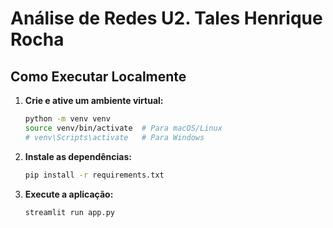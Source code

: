 # Análise de Redes U2. Tales Henrique Rocha 

## Como Executar Localmente

1.  **Crie e ative um ambiente virtual:**
    ```bash
    python -m venv venv
    source venv/bin/activate  # Para macOS/Linux
    # venv\Scripts\activate   # Para Windows
    ```
2.  **Instale as dependências:**
    ```bash
    pip install -r requirements.txt
    ```
3.  **Execute a aplicação:**
    ```bash
    streamlit run app.py
    ```

